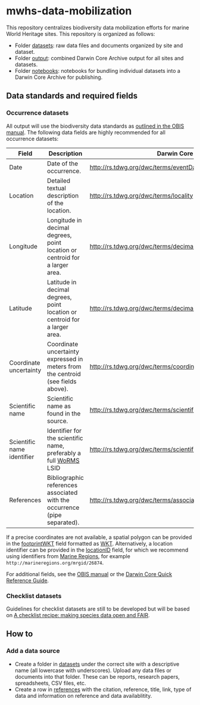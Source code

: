 # mwhs-data-mobilization

This repository centralizes biodiversity data mobilization efforts for marine World Heritage sites. This repository is organized as follows:

- Folder [datasets](datasets): raw data files and documents organized by site and dataset.
- Folder [output](output): combined Darwin Core Archive output for all sites and datasets.
- Folder [notebooks](notebooks): notebooks for bundling individual datasets into a Darwin Core Archive for publishing.

## Data standards and required fields

### Occurrence datasets

All output will use the biodiversity data standards as [outlined in the OBIS manual](https://manual.obis.org/data_standards.html). The following data fields are highly recommended for all occurrence datasets:

| Field                      | Description                                                                                        | Darwin Core                                                |
|----------------------------|----------------------------------------------------------------------------------------------------|------------------------------------------------------------|
| Date                       | Date of the occurrence.                                                                            | http://rs.tdwg.org/dwc/terms/eventDate                     |
| Location                   | Detailed textual description of the location.                                                        | http://rs.tdwg.org/dwc/terms/locality              |
| Longitude                  | Longitude in decimal degrees, point location or centroid for a larger area.                        | http://rs.tdwg.org/dwc/terms/decimalLongitude              |
| Latitude                   | Latitude in decimal degrees, point location or centroid for a larger area.                         | http://rs.tdwg.org/dwc/terms/decimalLatitude               |
| Coordinate uncertainty     | Coordinate uncertainty expressed in meters from the centroid (see fields above).                   | http://rs.tdwg.org/dwc/terms/coordinateUncertaintyInMeters |
| Scientific name            | Scientific name as found in the source.                                                            | http://rs.tdwg.org/dwc/terms/scientificName                |
| Scientific name identifier | Identifier for the scientific name, preferably a full [WoRMS](https://www.marinespecies.org/) LSID | http://rs.tdwg.org/dwc/terms/scientificNameID              |
| References                 | Bibliographic references associated with the occurrence (pipe separated).                          | http://rs.tdwg.org/dwc/terms/associatedReferences          |

If a precise coordinates are not available, a spatial polygon can be provided in the [footprintWKT](http://rs.tdwg.org/dwc/terms/footprintWKT) field formatted as [WKT](https://wktmap.com/). Alternatively, a location identifier can be provided in the [locationID](http://rs.tdwg.org/dwc/terms/locationID) field, for which we recommend using identifiers from [Marine Regions](https://marineregions.org/), for example `http://marineregions.org/mrgid/26874`.

For additional fields, see the [OBIS manual](https://manual.obis.org/data_standards.html) or the [Darwin Core Quick Reference Guide](https://dwc.tdwg.org/terms/).

### Checklist datasets

Guidelines for checklist datasets are still to be developed but will be based on [A checklist recipe: making species data open and FAIR](https://academic.oup.com/database/article/doi/10.1093/database/baaa084/5979745).

## How to
### Add a data source

- Create a folder in [datasets](datasets) under the correct site with a descriptive name (all lowercase with underscores). Upload any data files or documents into that folder. These can be reports, research papers, spreadsheets, CSV files, etc.
- Create a row in [references](https://github.com/iobis/mwhs-data-mobilization/blob/master/datasets/References.csv) with the citation, reference, title, link, type of data and information on reference and data availablitity.